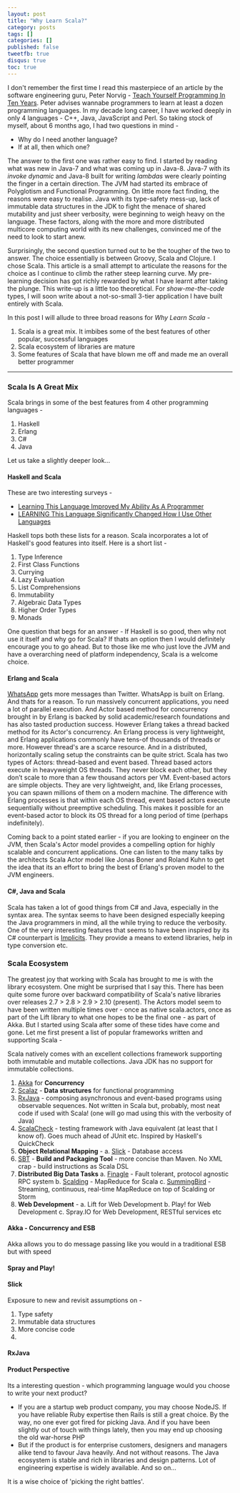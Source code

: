 ```yaml
---
layout: post
title: "Why Learn Scala?"
category: posts
tags: []
categories: []
published: false
tweetfb: true
disqus: true
toc: true
---
```

I don't remember the first time I read this masterpiece of an article by the software engineering guru, Peter Norvig - [Teach Yourself Programming In Ten Years](http://norvig.com/21-days.html#answers). Peter advises wannabe programmers to learn at least a dozen programming languages. In my decade long career, I have worked deeply in only 4 languages - C++, Java, JavaScript and Perl. So taking stock of myself, about 6 months ago, I had two questions in mind - 

* Why do I need another language? 
* If at all, then which one?

The answer to the first one was rather easy to find. I started by reading what was new in Java-7 and what was coming up in Java-8. Java-7 with its *invoke dynamic* and Java-8 built for writing *lambdas* were clearly pointing the finger in a certain direction. The JVM had started its embrace of Polyglotism and Functional Programming. On little more fact finding, the reasons were easy to realise. Java with its type-safety mess-up, lack of immutable data structures in the JDK to fight the menace of shared mutability and just sheer verbosity, were beginning to weigh heavy on the language. These factors, along with the more and more distributed multicore computing world with its new challenges, convinced me of the need to look to start anew.

Surprisingly, the second question turned out to be the tougher of the two to answer. The choice essentially is between Groovy, Scala and Clojure. I chose Scala. This article is a small attempt to articulate the reasons for the choice as I continue to climb the rather steep learning curve. My pre-learning decision has got richly rewarded by what I have learnt after taking the plunge. This write-up is a little too theoretical. For *show-me-the-code* types, I will soon write about a not-so-small 3-tier application I have built entirely with Scala. 

In this post I will allude to three broad reasons for *Why Learn Scala* -

1. Scala is a great mix. It imbibes some of the best features of other popular, successful languages
2. Scala ecosystem of libraries are mature
3. Some features of Scala that have blown me off and made me an overall better programmer

<hr>

### Scala Is A Great Mix 

Scala brings in some of the best features from 4 other programming languages -

1. Haskell
2. Erlang
3. C#
4. Java

Let us take a slightly deeper look...

#### Haskell and Scala
These are two interesting surveys -

* [Learning This Language Improved My Ability As A Programmer](http://hammerprinciple.com/therighttool/statements/learning-this-language-improved-my-ability-as-a-pr)
* [LEARNING This Language Significantly Changed How I Use Other Languages](http://hammerprinciple.com/therighttool/statements/learning-this-language-significantly-changed-how-i)

Haskell tops both these lists for a reason. Scala incorporates a lot of Haskell's good features into itself. Here is a short list -

1. Type Inference
2. First Class Functions
3. Currying
4. Lazy Evaluation
5. List Comprehensions
6. Immutability
7. Algebraic Data Types
8. Higher Order Types
9. Monads

One question that begs for an answer - If Haskell is so good, then why not use it itself and why go for Scala? If thats an option then I would definitely encourage you to go ahead. But to those like me who just love the JVM and have a overarching need of platform independency, Scala is a welcome choice.

#### Erlang and Scala
[WhatsApp](http://highscalability.com/blog/2013/11/8/stuff-the-internet-says-on-scalability-for-november-8th-2013.html?SSLoginOk=true) gets more messages than Twitter. WhatsApp is built on Erlang. And thats for a reason. To run massively concurrent applications, you need a lot of parallel execution. And Actor based method for concurrency brought in by Erlang is backed by solid academic/research foundations and has also tasted production success. However Erlang takes a thread backed method for its Actor's concurrency. An Erlang process is very lightweight, and Erlang applications commonly have tens-of thousands of threads or more. However thread's are a scarce resource. And in a distributed, horizontally scaling setup the constraints can be quite strict. Scala has two types of Actors: thread-based and event based. Thread based actors execute in heavyweight OS threads. They never block each other, but they don’t scale to more than a few thousand actors per VM. Event-based actors are simple objects. They are very lightweight, and, like Erlang processes, you can spawn millions of them on a modern machine. The difference with Erlang processes is that within each OS thread, event based actors execute sequentially without preemptive scheduling. This makes it possible for an event-based actor to block its OS thread for a long period of time (perhaps indefinitely).

Coming back to a point stated earlier - if you are looking to engineer on the JVM, then Scala's Actor model provides a compelling option for highly scalable and concurrent applications. One can listen to the many talks by the architects Scala Actor model like Jonas Boner and Roland Kuhn to get the idea that its an effort to bring the best of Erlang's proven model to the JVM engineers.

#### C#, Java and Scala
Scala has taken a lot of good things from C# and Java, especially in the syntax area. The syntax seems to have been designed especially keeping the Java programmers in mind, all the while trying to reduce the verbosity. One of the very interesting features that seems to have been inspired by its C# counterpart is [Implicits](http://www.artima.com/pins1ed/implicit-conversions-and-parameters.html). They provide a means to extend libraries, help in type conversion etc. 

### Scala Ecosystem
The greatest joy that working with Scala has brought to me is with the library ecosystem. One might be surprised that I say this. There has been quite some furore over backward compatibility of Scala's native libraries over releases 2.7 > 2.8 > 2.9 > 2.10 (present). The Actors model seem to have been written multiple times over - once as native scala.actors, once as part of the Lift library to what one hopes to be the final one - as part of Akka. But I started using Scala after some of these tides have come and gone. Let me first present a list of popular frameworks written and supporting Scala -

Scala natively comes with an excellent collections framework supporting both immutable and mutable collections. Java JDK has no support for immutable collections.

1. [Akka](https://github.com/akka/akka) for **Concurrency**
2. [Scalaz](https://github.com/scalaz/scalaz) - **Data structures** for functional programming
3. [RxJava](https://github.com/Netflix/RxJava) - composing asynchronous and event-based programs using observable sequences. Not written in Scala but, probably, most neat code if used with Scala! (one will go mad using this with the verbosity of Java) 
4. [ScalaCheck](https://github.com/rickynils/scalacheck) - testing framework with Java equivalent (at least that I know of). Goes much ahead of JUnit etc. Inspired by Haskell's QuickCheck
5. **Object Relational Mapping** -
    a. [Slick](https://github.com/slick/slick) - Database access
6. [SBT](https://github.com/sbt/sbt) - **Build and Packaging Tool** - more concise than Maven. No XML crap - build instructions as Scala DSL
7. **Distributed Big Data Tasks**
    a. [Finagle](https://github.com/twitter/finagle) - Fault tolerant, protocol agnostic RPC system
    b. [Scalding](https://github.com/twitter/scalding) - MapReduce for Scala
    c. [SummingBird](https://github.com/twitter/summingbird) - Streaming, continuous, real-time MapReduce on top of Scalding or Storm
8. **Web Development** -
    a. Lift for Web Development
    b. Play! for Web Development
    c. Spray.IO for Web Development, RESTful services etc


#### Akka - Concurrency and ESB

Akka allows you to do message passing like you would in a traditional ESB but with speed

#### Spray and Play!

#### Slick
Exposure to new and revisit assumptions on -

1. Type safety
2. Immutable data structures
3. More concise code
4. 

#### RxJava


#### Product Perspective
Its a interesting question - which programming language would you choose to write your next product? 

* If you are a startup web product company, you may choose NodeJS. If you have reliable Ruby expertise then Rails is still a great choice. By the way, no one ever got fired for picking Java. And if you have been slightly out of touch with things lately, then you may end up choosing the old war-horse PHP
* But if the product is for enterprise customers, designers and managers alike tend to favour Java heavily. And not without reasons. The Java ecosystem is stable and rich in libraries and design patterns. Lot of engineering expertise is widely available. And so on...

It is a wise choice of 'picking the right battles'.


